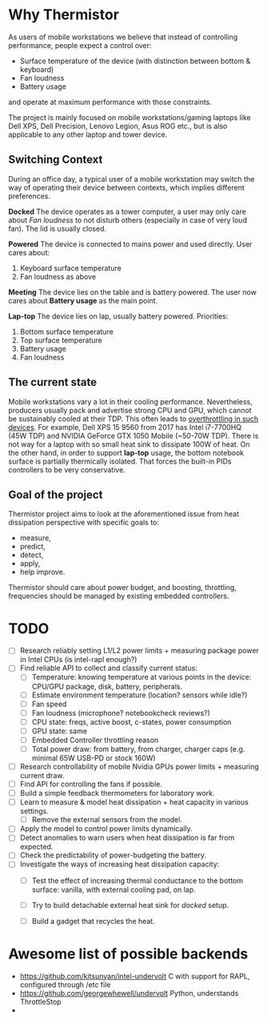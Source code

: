 # Why Thermistor

As users of mobile workstations we believe that instead of controlling performance, people expect a control over:

* Surface temperature of the device (with distinction between bottom & keyboard)
* Fan loudness
* Battery usage

and operate at maximum performance with those constraints.

The project is mainly focused on mobile workstations/gaming laptops like Dell XPS, Dell Precision, Lenovo Legion, Asus ROG etc., but is also applicable to any other laptop and tower device.

## Switching Context

During an office day, a typical user of a mobile workstation may switch the way of operating their device between contexts, which implies different preferences. 

**Docked** 
  The device operates as a tower computer, a user may only care about *Fan loudness* to not disturb others (especially in case of very loud fan). The lid is usually closed.
  
**Powered**
  The device is connected to mains power and used directly. User cares about:
  1. Keyboard surface temperature
  2. Fan loudness as above

**Meeting**
  The device lies on the table and is battery powered. The user now cares about **Battery usage** as the main point.
  
**Lap-top**
  The device lies on lap, usually battery powered. Priorities:
  1. Bottom surface temperature
  2. Top surface temperature
  3. Battery usage
  4. Fan loudness


## The current state

Mobile workstations vary a lot in their cooling performance. Nevertheless, producers usually pack and advertise strong CPU and GPU, which cannot be sustainably cooled at their TDP. This often leads to [overthrottling in such devices](https://github.com/erpalma/throttled). For example, Dell XPS 15 9560 from 2017 has Intel i7-7700HQ (45W TDP) and NVIDIA GeForce GTX 1050 Mobile (~50-70W TDP). There is not way for a laptop with so small heat sink to dissipate 100W of heat. On the other hand, in order to support **lap-top** usage, the bottom notebook surface is partially thermically isolated. That forces the built-in PIDs controllers to be very conservative.

## Goal of the project

Thermistor project aims to look at the aforementioned issue from heat dissipation perspective with specific goals to:
  * measure,
  * predict,
  * detect,
  * apply,
  * help improve.

Thermistor should care about power budget, and boosting, throttling, frequencies should be managed by existing embedded controllers.

# TODO

- [ ] Research reliably setting L1/L2 power limits + measuring package power in Intel CPUs (is intel-rapl enough?)
- [ ] Find reliable API to collect and classify current status:
  - [ ] Temperature: knowing temperature at various points in the device: CPU/GPU package, disk, battery, peripherals.
  - [ ] Estimate environment temperature (location? sensors while idle?)
  - [ ] Fan speed
  - [ ] Fan loudness (microphone? notebookcheck reviews?)
  - [ ] CPU state: freqs, active boost, c-states, power consumption
  - [ ] GPU state: same
  - [ ] Embedded Controller throttling reason
  - [ ] Total power draw: from battery, from charger, charger caps (e.g. minimal 65W USB-PD or stock 160W)
- [ ] Research controllability of mobile Nvidia GPUs power limits + measuring current draw.
- [ ] Find API for controlling the fans if possible.
- [ ] Build a simple feedback thermometers for laboratory work.
- [ ] Learn to measure & model heat dissipation + heat capacity in various settings.
  - [ ]  Remove the external sensors from the model.
- [ ] Apply the model to control power limits dynamically.
- [ ] Detect anomalies to warn users when heat dissipation is far from expected.
- [ ] Check the predictability of power-budgeting the battery.
- [ ] Investigate the ways of increasing heat dissipation capacity:
  - [ ] Test the effect of increasing thermal conductance to the bottom surface: vanilla, with external cooling pad, on lap.
  - [ ] Try to build detachable external heat sink for *docked* setup.
  - [ ] Build a gadget that recycles the heat.


# Awesome list of possible backends
- https://github.com/kitsunyan/intel-undervolt C with support for RAPL, configured through /etc file
- https://github.com/georgewhewell/undervolt Python, understands ThrottleStop
- 
